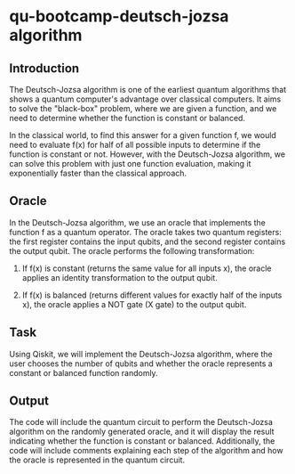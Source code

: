 # qu-bootcamp-deutsch-jozsa algorithm

## Introduction

The Deutsch-Jozsa algorithm is one of the earliest quantum algorithms that shows a quantum computer's advantage over classical computers. It aims to solve the "black-box" problem, where we are given a function, and we need to determine whether the function is constant or balanced.

In the classical world, to find this answer for a given function f, we would need to evaluate f(x) for half of all possible inputs to determine if the function is constant or not. However, with the Deutsch-Jozsa algorithm, we can solve this problem with just one function evaluation, making it exponentially faster than the classical approach.

## Oracle

In the Deutsch-Jozsa algorithm, we use an oracle that implements the function f as a quantum operator. The oracle takes two quantum registers: the first register contains the input qubits, and the second register contains the output qubit. The oracle performs the following transformation:

1. If f(x) is constant (returns the same value for all inputs x), the oracle applies an identity transformation to the output qubit.

2. If f(x) is balanced (returns different values for exactly half of the inputs x), the oracle applies a NOT gate (X gate) to the output qubit.

## Task

Using Qiskit, we will implement the Deutsch-Jozsa algorithm, where the user chooses the number of qubits and whether the oracle represents a constant or balanced function randomly.

## Output

The code will include the quantum circuit to perform the Deutsch-Jozsa algorithm on the randomly generated oracle, and it will display the result indicating whether the function is constant or balanced. Additionally, the code will include comments explaining each step of the algorithm and how the oracle is represented in the quantum circuit.
